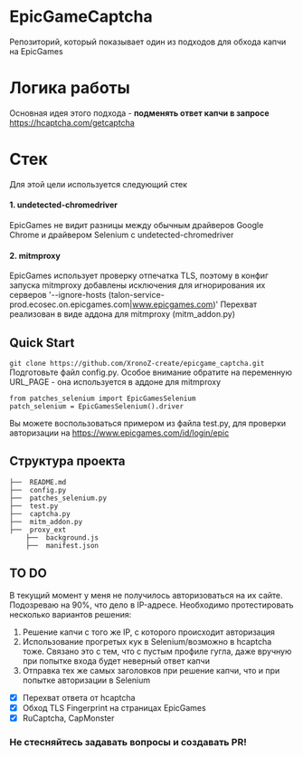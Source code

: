 # EpicGameCaptcha
Репозиторий, который показывает один из подходов для обхода капчи на EpicGames

# Логика работы
Основная идея этого подхода - <strong>подменять ответ капчи в запросе</strong> https://hcaptcha.com/getcaptcha

# Стек
Для этой цели используется следующий стек
#### 1. undetected-chromedriver 
EpicGames не видит разницы между обычным драйверов Google Chrome и драйвером Selenium с undetected-chromedriver 
#### 2. mitmproxy
EpicGames использует проверку отпечатка TLS, поэтому в конфиг запуска mitmproxy добавлены исключения для игнорирования их серверов '--ignore-hosts (talon-service-prod.ecosec.on.epicgames.com|www.epicgames.com)'
Перехват реализован в виде аддона для mitmproxy (mitm_addon.py)

## Quick Start
`git clone https://github.com/XronoZ-create/epicgame_captcha.git`
Подготовьте файл config.py. Особое внимание обратите на переменную URL_PAGE - она используется в аддоне для mitmproxy 
```
from patches_selenium import EpicGamesSelenium
patch_selenium = EpicGamesSelenium().driver
```
Вы можете воспользоваться примером из файла test.py, для проверки авторизации на https://www.epicgames.com/id/login/epic

## Структура проекта

    ├──  README.md
    ├──  config.py
    ├──  patches_selenium.py
    ├──  test.py
    ├──  captcha.py
    ├──  mitm_addon.py
    ├──  proxy_ext
        ├──  background.js
        ├──  manifest.json

## TO DO
В текущий момент у меня не получилось авторизоваться на их сайте. 
Подозреваю на 90%, что дело в IP-адресе. Необходимо протестировать несколько вариантов решения:
1. Решение капчи с того же IP, с которого происходит авторизация
2. Использование прогретых кук в Selenium/возможно в hcaptcha тоже. Связано это с тем, что с пустым профиле гугла, даже вручную при попытке входа будет неверный ответ капчи
3. Отправка тех же самых заголовков при решение капчи, что и при попытке авторизации в Selenium
 - [x] Перехват ответа от hcaptcha
 - [x] Обход TLS Fingerprint на страницах EpicGames
 - [x] RuCaptcha, CapMonster
 ### Не стесняйтесь задавать вопросы и создавать PR!
